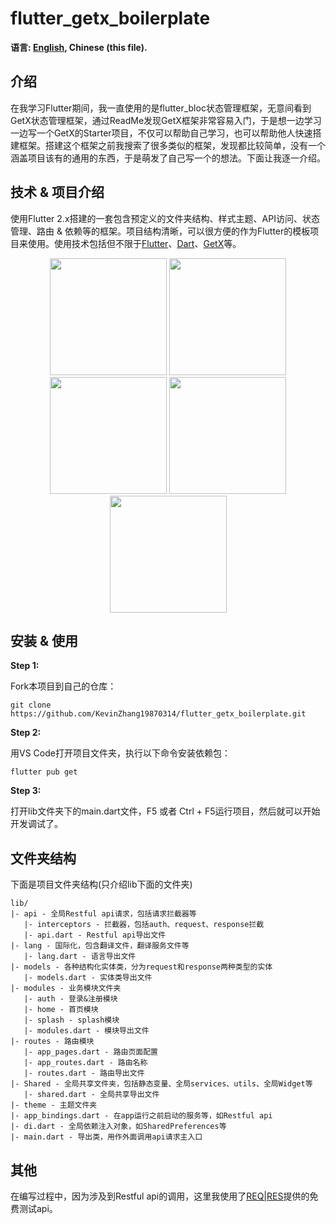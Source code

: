 # flutter_getx_boilerplate

**语言: [English](README.md), Chinese (this file).**

## 介绍

在我学习Flutter期间，我一直使用的是flutter_bloc状态管理框架，无意间看到GetX状态管理框架，通过ReadMe发现GetX框架非常容易入门，于是想一边学习一边写一个GetX的Starter项目，不仅可以帮助自己学习，也可以帮助他人快速搭建框架。搭建这个框架之前我搜索了很多类似的框架，发现都比较简单，没有一个涵盖项目该有的通用的东西，于是萌发了自己写一个的想法。下面让我逐一介绍。

## 技术 & 项目介绍

使用Flutter 2.x搭建的一套包含预定义的文件夹结构、样式主题、API访问、状态管理、路由 & 依赖等的框架。项目结构清晰，可以很方便的作为Flutter的模板项目来使用。使用技术包括但不限于[Flutter](https://flutter.cn/)、[Dart](https://dart.dev/)、[GetX](https://pub.dev/packages/get)等。

<p align='center'>
    <img src="https://github.com/KevinZhang19870314/flutter_getx_boilerplate/blob/master/assets/screenshot/2.jpg" width="187" heght="333" />
    <img src="https://github.com/KevinZhang19870314/flutter_getx_boilerplate/blob/master/assets/screenshot/3.jpg" width="187" heght="333" />
    <img src="https://github.com/KevinZhang19870314/flutter_getx_boilerplate/blob/master/assets/screenshot/4.jpg" width="187" heght="333" />
    <img src="https://github.com/KevinZhang19870314/flutter_getx_boilerplate/blob/master/assets/screenshot/5.jpg" width="187" heght="333" />
    <img src="https://github.com/KevinZhang19870314/flutter_getx_boilerplate/blob/master/assets/screenshot/6.jpg" width="187" heght="333" />
</p>

## 安装 & 使用

**Step 1:**

Fork本项目到自己的仓库：

```
git clone https://github.com/KevinZhang19870314/flutter_getx_boilerplate.git
```

**Step 2:**

用VS Code打开项目文件夹，执行以下命令安装依赖包：

```
flutter pub get
```

**Step 3:**

打开lib文件夹下的main.dart文件，F5 或者 Ctrl + F5运行项目，然后就可以开始开发调试了。

## 文件夹结构

下面是项目文件夹结构(只介绍lib下面的文件夹)

```
lib/
|- api - 全局Restful api请求，包括请求拦截器等
   |- interceptors - 拦截器，包括auth、request、response拦截
   |- api.dart - Restful api导出文件
|- lang - 国际化，包含翻译文件，翻译服务文件等
   |- lang.dart - 语言导出文件
|- models - 各种结构化实体类，分为request和response两种类型的实体
   |- models.dart - 实体类导出文件
|- modules - 业务模块文件夹
   |- auth - 登录&注册模块
   |- home - 首页模块
   |- splash - splash模块
   |- modules.dart - 模块导出文件
|- routes - 路由模块
   |- app_pages.dart - 路由页面配置
   |- app_routes.dart - 路由名称
   |- routes.dart - 路由导出文件
|- Shared - 全局共享文件夹，包括静态变量、全局services、utils、全局Widget等
   |- shared.dart - 全局共享导出文件
|- theme - 主题文件夹
|- app_bindings.dart - 在app运行之前启动的服务等，如Restful api
|- di.dart - 全局依赖注入对象，如SharedPreferences等
|- main.dart - 导出类，用作外面调用api请求主入口
```

## 其他

在编写过程中，因为涉及到Restful api的调用，这里我使用了[REQ|RES](https://reqres.in/)提供的免费测试api。